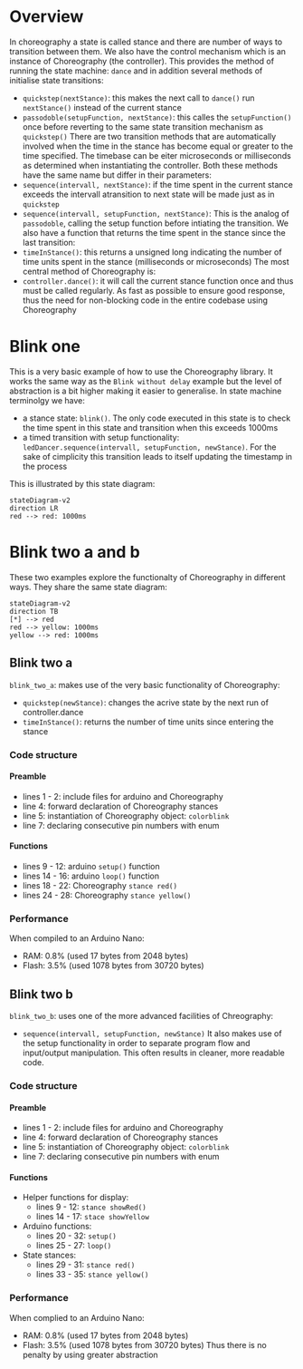 # Overview

In choreography a state is called stance and there are number of ways to transition between them. We also have the control mechanism which is an instance of Choreography (the controller). This provides the method of running the state machine: `dance` and in addition several methods of initialise state transitions:
- `quickstep(nextStance)`: this makes the next call to `dance()` run `nextStance()` instead of the current stance
- `passodoble(setupFunction, nextStance)`: this calles the `setupFunction()` once before reverting to the same state transition mechanism as `quickstep()`
There are two transition methods that are automatically involved when the time in the stance has become equal or greater to the time specified. The timebase can be eiter microseconds or milliseconds as determined when instantiating the controller. Both these methods have the same name but differ in their parameters:
- `sequence(intervall, nextStance)`: if the time spent in the current stance exceeds the intervall atransition to next state will be made just as in `quickstep`
- `sequence(intervall, setupFunction, nextStance)`: This is the analog of `passodoble`, calling the setup function before intiating the transition.
We also have a function that returns the time spent in the stance since the last transition:
- `timeInStance()`: this returns a unsigned long indicating the number of time units spent in the stance (milliseconds or microseconds)
The most central method of Choreography is:
- `controller.dance()`: it will call the current stance function once and thus must be called regularly. As fast as possible to ensure good response, thus the need for non-blocking code in the entire codebase using Choreography

# Blink one
This is a very basic example of how to use the Choreography library. It works the same way as the `Blink without delay` example but the level of abstraction is a bit higher making it easier to generalise. In state machine terminolgy we have:
- a stance state: `blink()`. The only code executed in this state is to check the time spent in this state and transition when this exceeds 1000ms
- a timed transition with setup functionality: `ledDancer.sequence(intervall, setupFunction, newStance)`. For the sake of cimplicity this transition leads to itself updating the timestamp in the process

This is illustrated by this state diagram:
```mermaid
stateDiagram-v2
direction LR
red --> red: 1000ms
```

# Blink two a and b

These two examples explore the functionalty of Choreography in different ways. They share the same state diagram:
```mermaid
stateDiagram-v2
direction TB
[*] --> red
red --> yellow: 1000ms
yellow --> red: 1000ms
```

## Blink two a
`blink_two_a`: makes use of the very basic functionality of Choreography:
- `quickstep(newStance)`: changes the acrive state by the next run of controller.dance
- `timeInStance()`: returns the number of time units since entering the stance

### Code structure

#### Preamble
- lines 1 - 2: include files for arduino and Choreography
- line 4: forward declaration of Choreography stances
- line 5: instantiation of Choreography object: `colorblink`
- line 7: declaring consecutive pin numbers with enum

#### Functions
- lines 9 - 12: arduino `setup()` function
- lines 14 - 16: arduino `loop()` function
- lines 18 - 22: Choreography `stance red()`
- lines 24 - 28: Choreography `stance yellow()`

### Performance

When compiled to an Arduino Nano:
- RAM: 0.8% (used 17 bytes from 2048 bytes)
- Flash: 3.5% (used 1078 bytes from 30720 bytes)

## Blink two b

`blink_two_b`: uses one of the more advanced facilities of Chreography:
- `sequence(intervall, setupFunction, newStance)`
It also makes use of the setup functionality in order to separate program flow and input/output manipulation. This often results in cleaner, more readable code. 

### Code structure

#### Preamble
- lines 1 - 2: include files for arduino and Choreography
- line 4: forward declaration of Choreography stances
- line 5: instantiation of Choreography object: `colorblink`
- line 7: declaring consecutive pin numbers with enum

#### Functions
- Helper functions for display:
    - lines 9 - 12: `stance showRed()`
    - lines 14 - 17: `stace showYellow`
- Arduino functions:
    - lines 20 - 32: `setup()`
    - lines 25 - 27: `loop()`
- State stances:
    - lines 29 - 31: `stance red()`
    - lines 33 - 35: `stance yellow()`

### Performance

When complied to an Arduino Nano:
- RAM: 0.8% (used 17 bytes from 2048 bytes)
- Flash: 3.5% (used 1078 bytes from 30720 bytes)
Thus there is no penalty by using greater abstraction

